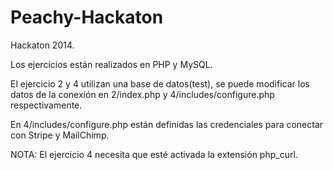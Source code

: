 Peachy-Hackaton
===============

Hackaton 2014.

Los ejercicios están realizados en PHP y MySQL.

El ejercicio 2 y 4 utilizan una base de datos(test), se puede modificar los datos de la conexión en 2/index.php y 4/includes/configure.php respectivamente.

En 4/includes/configure.php están definidas las credenciales para conectar con Stripe y MailChimp.

NOTA: El ejercicio 4 necesita que esté activada la extensión php_curl.
